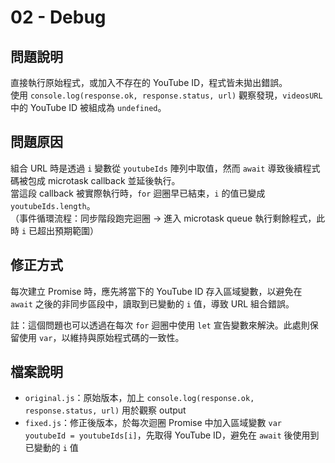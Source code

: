 # 02 - Debug

## 問題說明

直接執行原始程式，或加入不存在的 YouTube ID，程式皆未拋出錯誤。  
使用 `console.log(response.ok, response.status, url)` 觀察發現，`videosURL` 中的 YouTube ID 被組成為 `undefined`。

## 問題原因

組合 URL 時是透過 `i` 變數從 `youtubeIds` 陣列中取值，然而 `await` 導致後續程式碼被包成 microtask callback 並延後執行。  
當這段 callback 被實際執行時，`for` 迴圈早已結束，`i` 的值已變成 `youtubeIds.length`。  
（事件循環流程：同步階段跑完迴圈 → 進入 microtask queue 執行剩餘程式，此時 `i` 已超出預期範圍）

## 修正方式

每次建立 Promise 時，應先將當下的 YouTube ID 存入區域變數，以避免在 `await` 之後的非同步區段中，讀取到已變動的 `i` 值，導致 URL 組合錯誤。  

註：這個問題也可以透過在每次 `for` 迴圈中使用 `let` 宣告變數來解決。此處則保留使用 `var`，以維持與原始程式碼的一致性。

## 檔案說明

- `original.js`：原始版本，加上 `console.log(response.ok, response.status, url)` 用於觀察 output  
- `fixed.js`：修正後版本，於每次迴圈 Promise 中加入區域變數 `var youtubeId = youtubeIds[i]`，先取得 YouTube ID，避免在 `await` 後使用到已變動的 `i` 值
